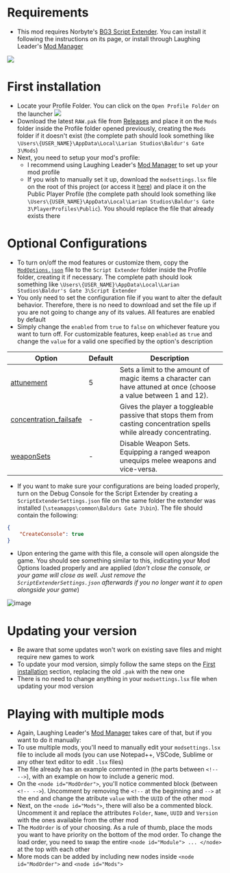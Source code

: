 # Requirements
* This mod requires Norbyte's [BG3 Script Extender](https://github.com/Norbyte/bg3se/releases). You can install it following the instructions on its page, or install through Laughing Leader's [Mod Manager](https://github.com/LaughingLeader/BG3ModManager)

![](https://github.com/ZerdBG3/RAW/assets/40004649/cd17077f-d8da-48e9-ba20-d258266e6367)

# First installation
* Locate your Profile Folder. You can click on the `Open Profile Folder` on the launcher
![](https://i.imgur.com/hvJVL0j.png)
* Download the latest `RAW.pak` file from [Releases](https://github.com/ZerdBG3/RAW/releases) and place it on the `Mods` folder inside the Profile folder opened previously, creating the `Mods` folder if it doesn't exist (the complete path should look something like `\Users\{USER_NAME}\AppData\Local\Larian Studios\Baldur's Gate 3\Mods`)
* Next, you need to setup your mod's profile:
  * I recommend using Laughing Leader's [Mod Manager](https://github.com/LaughingLeader/BG3ModManager) to set up your mod profile
  * If you wish to manually set it up, download the `modsettings.lsx` file on the root of this project (or access it [here](https://github.com/ZerdBG3/RAW/blob/main/modsettings.lsx)) and place it on the Public Player Profile (the complete path should look something like `\Users\{USER_NAME}\AppData\Local\Larian Studios\Baldur's Gate 3\PlayerProfiles\Public`). You should replace the file that already exists there

# Optional Configurations
* To turn on/off the mod features or customize them, copy the [`ModOptions.json`](https://github.com/ZerdBG3/RAW/blob/main/ModOptions.json) file to the `Script Extender` folder inside the Profile folder, creating it if necessary. The complete path should look something like `\Users\{USER_NAME}\AppData\Local\Larian Studios\Baldur's Gate 3\Script Extender`
* You only need to set the configuration file if you want to alter the default behavior. Therefore, there is no need to download and set the file up if you are not going to change any of its values. All features are enabled by default
* Simply change the `enabled` from `true` to `false` on whichever feature you want to turn off. For customizable features, keep `enabled` as `true` and change the `value` for a valid one specified by the option's description

| Option | Default | Description | 
|---|---|---|
| [attunement](https://github.com/ZerdBG3/RAW/blob/main/Features.md#attunement-%EF%B8%8F-attunement) | 5 | Sets a limit to the amount of magic items a character can have attuned at once (choose a value between 1 and 12). |
| [concentration_failsafe](https://github.com/ZerdBG3/RAW/blob/main/Features.md#concentration-failsafe-%EF%B8%8F-concentration_failsafe) | - | Gives the player a toggleable passive that stops them from casting concentration spells while already concentrating. |
| [weaponSets](https://github.com/ZerdBG3/RAW/blob/main/Features.md#weapon-sets-%EF%B8%8F-weaponsets) | - | Disable Weapon Sets. Equipping a ranged weapon unequips melee weapons and vice-versa. |

* If you want to make sure your configurations are being loaded properly, turn on the Debug Console for the Script Extender by creating a `ScriptExtenderSettings.json` file on the same folder the extender was installed (`\steamapps\common\Baldurs Gate 3\bin`). The file should contain the following:
```json
{
    "CreateConsole": true
}
```
* Upon entering the game with this file, a console will open alongside the game. You should see something similar to this, indicating your Mod Options loaded properly and are applied (_don't close the console, or your game will close as well. Just remove the `ScriptExtenderSettings.json` afterwards if you no longer want it to open alongside your game_)

![image](https://github.com/ZerdBG3/RAW/assets/40004649/9cf40487-80a8-42d8-a40b-c81b719b6558)

# Updating your version
* Be aware that some updates won't work on existing save files and might require new games to work
* To update your mod version, simply follow the same steps on the [First installation](https://github.com/ZerdBG3/RAW/blob/main/Installing.md#first-installation) section, replacing the old `.pak` with the new one
* There is no need to change anything in your `modsettings.lsx` file when updating your mod version

# Playing with multiple mods
* Again, Laughing Leader's [Mod Manager](https://github.com/LaughingLeader/BG3ModManager) takes care of that, but if you want to do it manually:
* To use multiple mods, you'll need to manually edit your `modsettings.lsx` file to include all mods (you can use Notepad++, VSCode, Sublime or any other text editor to edit `.lsx` files)
* The file already has an example commented in (the parts between `<!-- -->`), with an example on how to include a generic mod.
* On the `<node id="ModOrder">`, you'll notice commented block (between `<!-- -->`). Uncomment by removing the `<!--` at the beginning and `-->` at the end and change the atribute `value` with the `UUID` of the other mod
* Next, on the `<node id="Mods">`, there will also be a commented block. Uncomment it and replace the attributes `Folder`, `Name`, `UUID` and `Version` with the ones available from the other mod
* The `ModOrder` is of your choosing. As a rule of thumb, place the mods you want to have priority on the bottom of the mod order. To change the load order, you need to swap the entire `<node id="Module"> ... </node>` at the top with each other
* More mods can be added by including new nodes inside `<node id="ModOrder">` and `<node id="Mods">`

